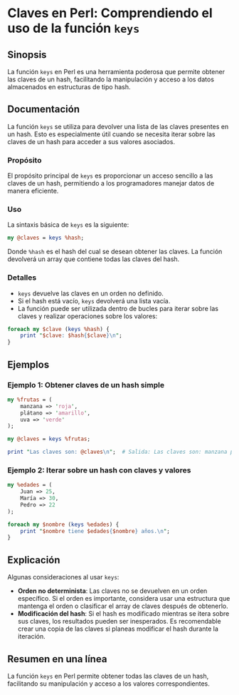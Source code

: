 <!--
Meta Description: # Claves en Perl: Comprendiendo el uso de la función `keys` ## Sinopsis La función `keys` en Perl es una herramienta poderosa que permite obtener las ...
Meta Keywords: claves, hash, keys, las, perl
-->

# Claves en Perl: Comprendiendo el uso de la función `keys`

## Sinopsis
La función `keys` en Perl es una herramienta poderosa que permite obtener las claves de un hash, facilitando la manipulación y acceso a los datos almacenados en estructuras de tipo hash.

## Documentación
La función `keys` se utiliza para devolver una lista de las claves presentes en un hash. Esto es especialmente útil cuando se necesita iterar sobre las claves de un hash para acceder a sus valores asociados.

### Propósito
El propósito principal de `keys` es proporcionar un acceso sencillo a las claves de un hash, permitiendo a los programadores manejar datos de manera eficiente.

### Uso
La sintaxis básica de `keys` es la siguiente:

```perl
my @claves = keys %hash;
```

Donde `%hash` es el hash del cual se desean obtener las claves. La función devolverá un array que contiene todas las claves del hash.

### Detalles
- `keys` devuelve las claves en un orden no definido.
- Si el hash está vacío, `keys` devolverá una lista vacía.
- La función puede ser utilizada dentro de bucles para iterar sobre las claves y realizar operaciones sobre los valores:

```perl
foreach my $clave (keys %hash) {
    print "$clave: $hash{$clave}\n";
}
```

## Ejemplos

### Ejemplo 1: Obtener claves de un hash simple
```perl
my %frutas = (
    manzana => 'roja',
    plátano => 'amarillo',
    uva => 'verde'
);

my @claves = keys %frutas;

print "Las claves son: @claves\n";  # Salida: Las claves son: manzana plátano uva
```

### Ejemplo 2: Iterar sobre un hash con claves y valores
```perl
my %edades = (
    Juan => 25,
    María => 30,
    Pedro => 22
);

foreach my $nombre (keys %edades) {
    print "$nombre tiene $edades{$nombre} años.\n";
}
```

## Explicación
Algunas consideraciones al usar `keys`:

- **Orden no determinista**: Las claves no se devuelven en un orden específico. Si el orden es importante, considera usar una estructura que mantenga el orden o clasificar el array de claves después de obtenerlo.
- **Modificación del hash**: Si el hash es modificado mientras se itera sobre sus claves, los resultados pueden ser inesperados. Es recomendable crear una copia de las claves si planeas modificar el hash durante la iteración.

## Resumen en una línea
La función `keys` en Perl permite obtener todas las claves de un hash, facilitando su manipulación y acceso a los valores correspondientes.